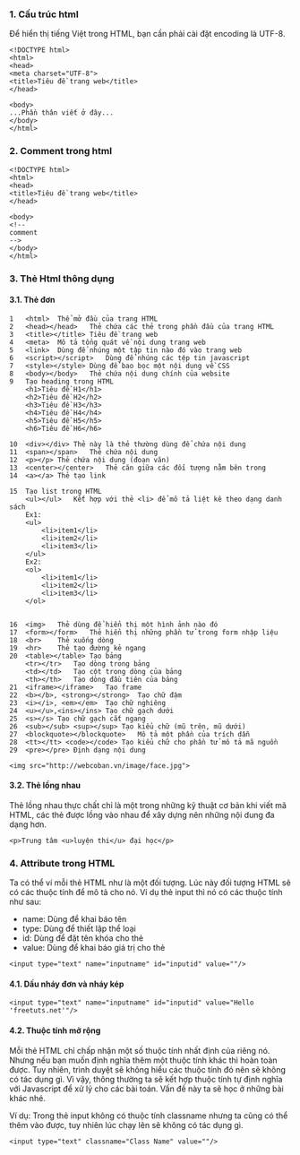 
### 1. Cấu trúc html
Để hiển thị tiếng Việt trong HTML, bạn cần phải cài đặt encoding là UTF-8.
```{html}
<!DOCTYPE html>
<html>
<head>
<meta charset="UTF-8">
<title>Tiêu đề trang web</title>
</head>

<body>
...Phần thân viết ở đây...
</body>
</html>
```
### 2. Comment trong html

```{html}
<!DOCTYPE html>
<html>
<head>
<title>Tiêu đề trang web</title>
</head>

<body>
<!--
comment
-->
</body>
</html>
```

### 3. Thẻ Html thông dụng
#### 3.1. Thẻ đơn
```{html}
1	<html>	Thể mở đầu của trang HTML
2	<head></head>	Thẻ chứa các thẻ trong phần đầu của trang HTML
3	<title></title>	Tiêu đề trang web
4	<meta>	Mô tả tổng quát về nội dung trang web
5	<link>	Dùng để nhúng một tập tin nào đó vào trang web
6	<script></script>	Dùng để nhúng các tệp tin javascript
7	<style></style>	Dùng để bao bọc một nội dung về CSS
8	<body></body>	Thẻ chứa nội dung chính của website
9	Tạo heading trong HTML
    <h1>Tiêu đề H1</h1>
    <h2>Tiêu đề H2</h2>
    <h3>Tiêu đề H3</h3>
    <h4>Tiêu đề H4</h4>
    <h5>Tiêu đề H5</h5>
    <h6>Tiêu đề H6</h6>

10	<div></div>	Thẻ này là thẻ thường dùng để chứa nội dung
11	<span></span>	Thẻ chứa nội dung
12	<p></p>	Thẻ chứa nội dung (đoạn văn)
13	<center></center>	Thẻ căn giữa các đối tượng nằm bên trong
14	<a></a>	Thẻ tạo link

15	Tạo list trong HTML
    <ul></ul>	Kết hợp với thẻ <li> để mô tả liệt kê theo dạng danh sách
    Ex1:
    <ul>
        <li>item1</li>
        <li>item2</li>
        <li>item3</li>
    </ul>
    Ex2:
    <ol>
        <li>item1</li>
        <li>item2</li>
        <li>item3</li>
    </ol>


16	<img>	Thẻ dùng để hiển thị một hình ảnh nào đó
17	<form></form>	Thẻ hiển thị những phần tử trong form nhập liệu
18	<br>	Thẻ xuống dòng
19	<hr>	Thẻ tạo đường kẻ ngang
20	<table></table>	Tạo bảng
 	<tr></tr>	Tạo dòng trong bảng
 	<td></td>	Tạo cột trong dòng của bảng
 	<th></th>	Tạo dòng đầu tiên của bảng
21	<iframe></iframe>	Tạo frame
22	<b></b>, <strong></strong>	Tạo chữ đậm
23	<i></i>, <em></em>	Tạo chữ nghiêng
24	<u></u>,<ins></ins>	Tạo chữ gạch dưới
25	<s></s>	Tạo chữ gạch cắt ngang
26	<sub></sub> <sup></sup>	Tạo kiểu chữ (mũ trên, mũ dưới)
27	<blockquote></blockquote>	Mô tả một phần của trích dẫn
28	<tt></tt> <code></code>	Tạo kiểu chữ cho phần tử mô tả mã nguồn
29	<pre></pre>	Định dạng nội dung

<img src="http://webcoban.vn/image/face.jpg">
```
#### 3.2. Thẻ lồng nhau
Thẻ lồng nhau thực chất chỉ là một trong những kỹ thuật cơ bản khi viết mã HTML, các thẻ được lồng vào nhau để xây dựng nên những nội dung đa dạng hơn.
```{html}
<p>Trung tâm <u>luyện thi</u> đại học</p>
```
### 4. Attribute trong HTML
Ta có thể ví mỗi thẻ HTML như là một đối tượng. Lúc này đối tượng HTML sẽ có các thuộc tính để mô tả cho nó. Ví dụ thẻ input thì nó có các thuộc tính như sau:
* name: Dùng để khai báo tên
* type: Dùng để thiết lập thể loại
* id: Dùng để đặt tên khóa cho thẻ
* value: Dùng để khai báo giá trị cho thẻ

```{html}
<input type="text" name="inputname" id="inputid" value=""/>
```
#### 4.1. Dấu nháy đơn và nháy kép
```{html}
<input type="text" name="inputname" id="inputid" value="Hello 'freetuts.net'"/>
```

#### 4.2. Thuộc tính mở rộng
Mỗi thẻ HTML chỉ chấp nhận một số thuộc tính nhất định của riêng nó. Nhưng nếu bạn muốn định nghĩa thêm một thuộc tính khác thì hoàn toàn được. Tuy nhiên, trình duyệt sẽ không hiểu các thuộc tính đó nên sẽ không có tác dụng gì. Vì vậy, thông thường ta sẽ kết hợp thuộc tính tự định nghĩa với Javascript để xử lý cho các bài toán. Vấn đề này ta sẽ học ở những bài khác nhé.

Ví dụ: Trong thẻ input không có thuộc tính classname nhưng ta cũng có thể thêm vào được, tuy nhiên lúc chạy lên sẽ không có tác dụng gì.

```{html}
<input type="text" classname="Class Name" value=""/>
```
